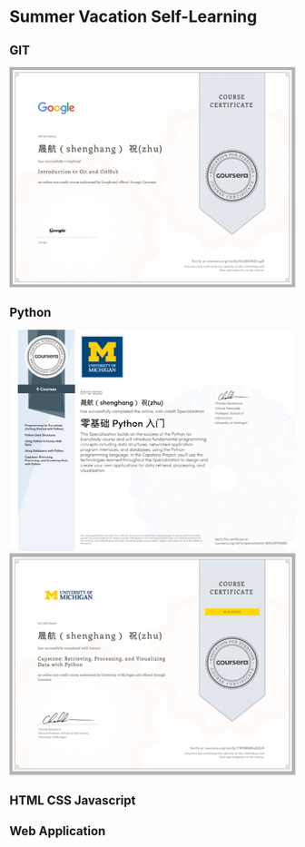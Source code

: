 # Summer Vacation Self-Learning
## GIT
![Image](https://github.com/zyhzsh/Learning-Record/blob/SummerVacation_1/Git/introGit.PNG)
## Python
![Image](https://github.com/zyhzsh/Learning-Record/blob/SummerVacation_1/Pythone/py4e5course.PNG)
![Image](https://github.com/zyhzsh/Learning-Record/blob/SummerVacation_1/Pythone/py4ehonor.PNG)
## HTML CSS Javascript

## Web Application

